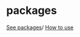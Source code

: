 # packages

[See packages](https://github.com/morapowered/packages/packages)/
[How to use](https://github.com/morapowered/packages/wiki/How-to-use)
